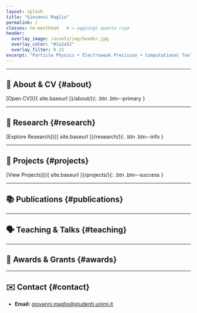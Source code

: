 ```yaml
---
layout: splash
title: "Giovanni Maglio"
permalink: /
classes: no-masthead   # ⟵ aggiungi questa riga
header:
  overlay_image: /assets/img/header.jpg
  overlay_color: "#1a2a52"
  overlay_filter: 0.15
excerpt: "Particle Physics • Electroweak Precision • Computational Tools"
---
```


<style>
/* Nasconde la top bar solo in questa pagina (che ha body.no-masthead) */
.no-masthead .masthead { display: none !important; }
.no-masthead .initial-content { padding-top: 0 !important; }
</style>
<!-- Elegance and readability -->
<style>
  /* Title & subtitle readability */
  .page__hero .page__title,
  .page__hero .page__lead {
    color: #f9fafc;
    text-shadow: 0 2px 8px rgba(0,0,0,.45);
    letter-spacing: 0.3px;
  }
  /* Section titles with subtle blue underline */
  .page__content h2 {
    margin-top: 2.2rem;
    padding-bottom: .3rem;
    border-bottom: 2px solid #1a2a52;
    color: #0d1a33;
  }
  /* Button tones adjusted to match the academic blue palette */
  .btn--primary   { background-color:#1e3a8a; border:none; }
  .btn--info      { background-color:#2563eb; border:none; }
  .btn--success   { background-color:#1e40af; border:none; }
  .btn--primary:hover,
  .btn--info:hover,
  .btn--success:hover { filter: brightness(1.15); }
</style>

---

## 👤 About & CV {#about}
[Open CV]({{ site.baseurl }}/about/){: .btn .btn--primary }

---

## 🔬 Research {#research}
[Explore Research]({{ site.baseurl }}/research/){: .btn .btn--info }

---

## 🧰 Projects {#projects}
[View Projects]({{ site.baseurl }}/projects/){: .btn .btn--success }

---

## 📚 Publications {#publications}

---

## 🗣️ Teaching & Talks {#teaching}

---

## 🏅 Awards & Grants {#awards}

---

## ✉️ Contact {#contact}
- **Email:** <giovanni.maglio@studenti.unimi.it>
